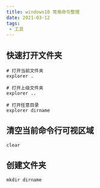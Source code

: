 ```yaml
---
title: windows10 常用命令整理
date: 2021-03-12
tags:
 - 工具
---
```


## 快速打开文件夹
```shell
# 打开当前文件夹
explorer .

# 打开上级文件夹
explorer ..

# 打开任意目录
explorer dirname
```

## 清空当前命令行可视区域
```shell
clear
```

## 创建文件夹
```shell
mkdir dirname
```